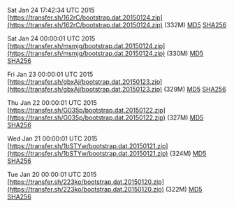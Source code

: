 Sat Jan 24 17:42:34 UTC 2015 [https://transfer.sh/162rC/bootstrap.dat.20150124.zip](https://transfer.sh/162rC/bootstrap.dat.20150124.zip) (332M) [MD5](https://transfer.sh/2ZlBk/md5.txt) [SHA256](https://transfer.sh/2LI8O/sha256.txt)

Sat Jan 24 00:00:01 UTC 2015 [https://transfer.sh/msmjg/bootstrap.dat.20150124.zip](https://transfer.sh/msmjg/bootstrap.dat.20150124.zip) (330M) [MD5](https://transfer.sh/19Nuz5/md5.txt) [SHA256](https://transfer.sh/1cqJlv/sha256.txt)

Fri Jan 23 00:00:01 UTC 2015 [https://transfer.sh/gbxAj/bootstrap.dat.20150123.zip](https://transfer.sh/gbxAj/bootstrap.dat.20150123.zip) (329M) [MD5](https://transfer.sh/vUXCh/md5.txt) [SHA256](https://transfer.sh/5IQhL/sha256.txt)

Thu Jan 22 00:00:01 UTC 2015 [https://transfer.sh/G035p/bootstrap.dat.20150122.zip](https://transfer.sh/G035p/bootstrap.dat.20150122.zip) (327M) [MD5](https://transfer.sh/1eNZOR/md5.txt) [SHA256](https://transfer.sh/xJT26/sha256.txt)

Wed Jan 21 00:00:01 UTC 2015 [https://transfer.sh/1bSTYw/bootstrap.dat.20150121.zip](https://transfer.sh/1bSTYw/bootstrap.dat.20150121.zip) (324M) [MD5](https://transfer.sh/zFxdv/md5.txt) [SHA256](https://transfer.sh/iTdGM/sha256.txt)

Tue Jan 20 00:00:01 UTC 2015 [https://transfer.sh/223ko/bootstrap.dat.20150120.zip](https://transfer.sh/223ko/bootstrap.dat.20150120.zip) (322M) [MD5](https://transfer.sh/fGPL0/md5.txt) [SHA256](https://transfer.sh/9Ev49/sha256.txt)
